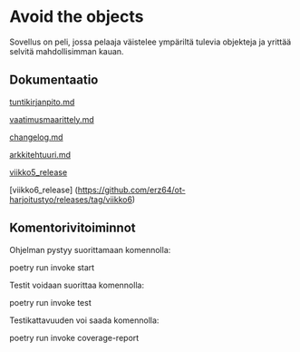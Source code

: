
# Avoid the objects

Sovellus on peli, jossa pelaaja väistelee ympäriltä tulevia objekteja ja yrittää selvitä mahdollisimman kauan.

## Dokumentaatio

[tuntikirjanpito.md](https://github.com/erz64/ot-harjoitustyo/blob/master/dokumentaatio/tuntikirjanpito.md)

[vaatimusmaarittely.md](https://github.com/erz64/ot-harjoitustyo/blob/master/dokumentaatio/vaatimusmaarittely.md)

[changelog.md](https://github.com/erz64/ot-harjoitustyo/blob/master/dokumentaatio/changelog.md)

[arkkitehtuuri.md](https://github.com/erz64/ot-harjoitustyo/blob/master/dokumentaatio/arkkitehtuuri.md)

[viikko5_release](https://github.com/erz64/ot-harjoitustyo/releases/tag/viikko5)

[viikko6_release] (https://github.com/erz64/ot-harjoitustyo/releases/tag/viikko6)

## Komentorivitoiminnot

Ohjelman pystyy suorittamaan komennolla:

poetry run invoke start

Testit voidaan suorittaa komennolla:

poetry run invoke test

Testikattavuuden voi saada komennolla:

poetry run invoke coverage-report


